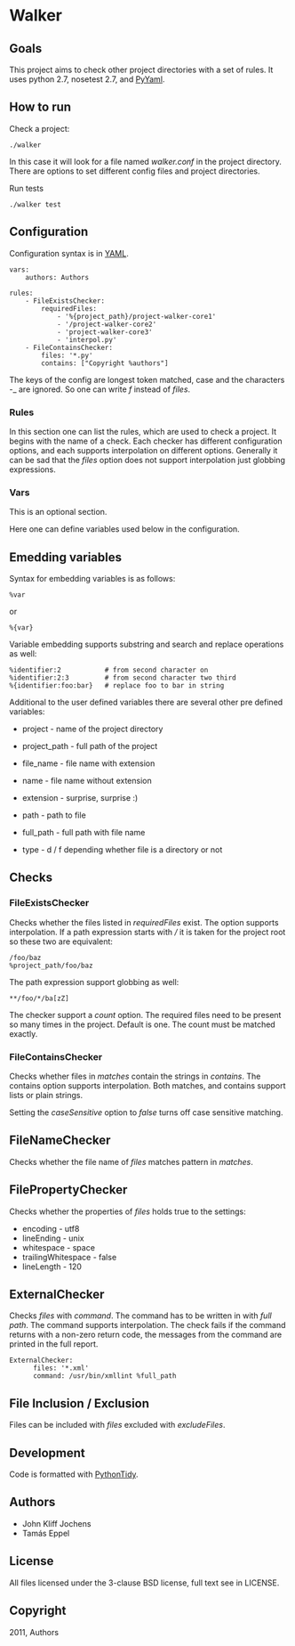 Walker
======

Goals
-----
This project aims to check other project directories with a set of rules. It
uses python 2.7, nosetest 2.7, and [PyYaml](http://pyyaml.org/).

How to run
----------

Check a project:

    ./walker

In this case it will look for a file named _walker.conf_ in the project
directory. There are options to set different config files and project
directories.

Run tests

    ./walker test

Configuration
-------------

Configuration syntax is in [YAML](http://en.wikipedia.org/wiki/YAML).

    vars:
        authors: Authors

    rules:
        - FileExistsChecker:
            requiredFiles:
                - '%{project_path}/project-walker-core1'
                - '/project-walker-core2'
                - 'project-walker-core3'
                - 'interpol.py'
        - FileContainsChecker:
            files: '*.py'
            contains: ["Copyright %authors"]

The keys of the config are longest token matched, case and the characters -_ are ignored.
So one can write _f_ instead of _files_.

### Rules

In this section one can list the rules, which are used to check a project. It
begins with the name of a check. Each checker has different configuration
options, and each supports interpolation on different options. Generally it
can be sad that the _files_ option does not support interpolation just
globbing expressions.

### Vars

This is an optional section.

Here one can define variables used below in the configuration.


Emedding variables
------------------

Syntax for embedding variables is as follows:

    %var

or

    %{var}

Variable embedding supports substring and search and replace operations as
well:

    %identifier:2           # from second character on
    %identifier:2:3         # from second character two third
    %{identifier:foo:bar}   # replace foo to bar in string

Additional to the user defined variables there are several other pre defined
variables:

 * project - name of the project directory

 * project_path - full path of the project

 * file_name - file name with extension

 * name - file name without extension

 * extension - surprise, surprise :)

 * path - path to file

 * full_path - full path with file name

 * type - d / f depending whether file is a directory or not

Checks
------

### FileExistsChecker

Checks whether the files listed in _requiredFiles_ exist. The option supports
interpolation. If a path expression starts with _/_ it is taken for the
project root so these two are equivalent:

    /foo/baz
    %project_path/foo/baz

The path expression support globbing as well:

    **/foo/*/ba[zZ]

The checker support a _count_ option. The required files need to be present so
many times in the project. Default is one. The count must be matched exactly.

### FileContainsChecker

Checks whether files in _matches_ contain the strings in _contains_. The
contains option supports interpolation. Both matches, and contains support
lists or plain strings.

Setting the _caseSensitive_ option to _false_ turns off case sensitive matching.

## FileNameChecker

Checks whether the file name of _files_  matches pattern in _matches_.

## FilePropertyChecker

Checks whether the properties of _files_ holds true to the settings:

  * encoding - utf8
  * lineEnding - unix
  * whitespace - space
  * trailingWhitespace - false
  * lineLength - 120

## ExternalChecker

Checks _files_ with _command_. The command has to be written in with *full path*.
The command supports interpolation. The check fails if the command returns with a
non-zero return code, the messages from the command are printed in the full report.

    ExternalChecker:
          files: '*.xml'
          command: /usr/bin/xmllint %full_path

File Inclusion / Exclusion
--------------------------

Files can be included with _files_ excluded with _excludeFiles_.

Development
-----------

Code is formatted with [PythonTidy](http://pypi.python.org/pypi/PythonTidy).

Authors
-------

* John Kliff Jochens
* Tamás Eppel

License
-------

All files licensed under the 3-clause BSD license, full text see in LICENSE.

Copyright
---------

2011, Authors
